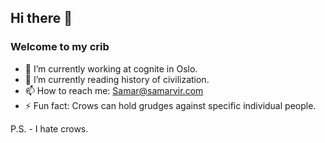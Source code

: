 ## Hi there 👋

### Welcome to my crib

- 🔭 I’m currently working at cognite in Oslo.
- 🌱 I’m currently reading history of civilization.  
- 📫 How to reach me: Samar@samarvir.com
- ⚡ Fun fact: Crows can hold grudges against specific individual people.  

P.S. - I hate crows. 



